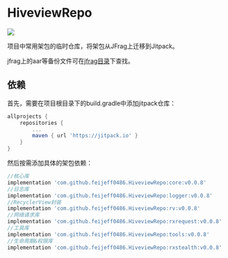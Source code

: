 # HiveviewRepo
[![](https://jitpack.io/v/feijeff0486/HiveviewRepo.svg)](https://jitpack.io/#feijeff0486/HiveviewRepo)

项目中常用架包的临时仓库，将架包从JFrag上迁移到Jitpack。

jfrag上的aar等备份文件可在[jfrag目录](https://github.com/feijeff0486/HiveviewRepo/tree/main/jfrag)下查找。

## 依赖
首先，需要在项目根目录下的build.gradle中添加jitpack仓库：
```groovy
allprojects {
    repositories {
        ...
        maven { url 'https://jitpack.io' }
    }
}
```

然后按需添加具体的架包依赖：
```groovy
//核心库
implementation 'com.github.feijeff0486.HiveviewRepo:core:v0.0.8'
//日志库
implementation 'com.github.feijeff0486.HiveviewRepo:logger:v0.0.8'
//RecyclerView封装
implementation 'com.github.feijeff0486.HiveviewRepo:rv:v0.0.8'
//网络请求库
implementation 'com.github.feijeff0486.HiveviewRepo:rxrequest:v0.0.8'
//工具库
implementation 'com.github.feijeff0486.HiveviewRepo:tools:v0.0.8'
//生命周期&权限库
implementation 'com.github.feijeff0486.HiveviewRepo:rxstealth:v0.0.8'
```
